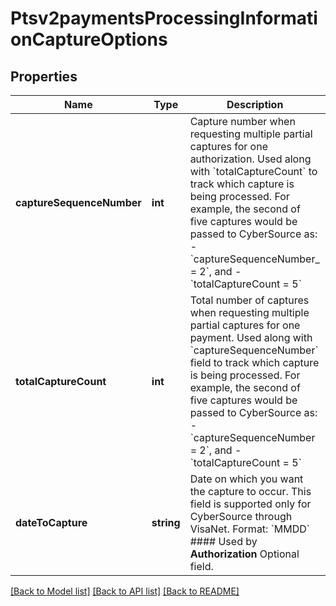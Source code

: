 # Ptsv2paymentsProcessingInformationCaptureOptions

## Properties
Name | Type | Description | Notes
------------ | ------------- | ------------- | -------------
**captureSequenceNumber** | **int** | Capture number when requesting multiple partial captures for one authorization. Used along with &#x60;totalCaptureCount&#x60; to track which capture is being processed.  For example, the second of five captures would be passed to CyberSource as:   - &#x60;captureSequenceNumber_ &#x3D; 2&#x60;, and   - &#x60;totalCaptureCount &#x3D; 5&#x60; | [optional] 
**totalCaptureCount** | **int** | Total number of captures when requesting multiple partial captures for one payment. Used along with &#x60;captureSequenceNumber&#x60; field to track which capture is being processed.  For example, the second of five captures would be passed to CyberSource as:   - &#x60;captureSequenceNumber &#x3D; 2&#x60;, and   - &#x60;totalCaptureCount &#x3D; 5&#x60; | [optional] 
**dateToCapture** | **string** | Date on which you want the capture to occur. This field is supported only for CyberSource through VisaNet. Format: &#x60;MMDD&#x60;  #### Used by **Authorization** Optional field. | [optional] 

[[Back to Model list]](../README.md#documentation-for-models) [[Back to API list]](../README.md#documentation-for-api-endpoints) [[Back to README]](../README.md)


